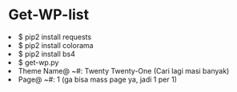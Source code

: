 # Get-WP-list
<li>$ pip2 install requests
<li>$ pip2 install colorama
<li>$ pip2 install bs4
<li>$ get-wp.py
<li>Theme Name@ ~#: Twenty Twenty-One (Cari lagi masi banyak)
<li>Page@ ~#: 1 (ga bisa mass page ya, jadi 1 per 1)
